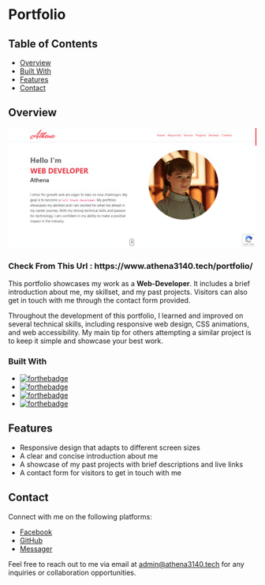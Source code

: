 # Portfolio

## Table of Contents

-  [Overview](#overview)
-  [Built With](#built-with)
-  [Features](#features)
-  [Contact](#contact)

## Overview

![Screenshot of the live project](https://raw.githubusercontent.com/athena3140/portfolio/main/screenshot.jpg)

<h3>Check From This Url : https://www.athena3140.tech/portfolio/</h3>

This portfolio showcases my work as a **Web-Developer**. It includes a brief introduction about me, my skillset, and
my past projects. Visitors can also get in touch with me through the contact form provided.

Throughout the development of this portfolio, I learned and improved on several technical skills, including
responsive web design, CSS animations, and web accessibility. My main tip for others attempting a similar project is
to keep it simple and showcase your best work.

### Built With

-  [![forthebadge](https://img.shields.io/badge/Made%20With-BoootStrap-green)](https://forthebadge.com)
-  [![forthebadge](https://img.shields.io/badge/Made%20With-HTML-green)](https://forthebadge.com)
-  [![forthebadge](https://img.shields.io/badge/Made%20With-CSS-green)](https://forthebadge.com)
-  [![forthebadge](https://img.shields.io/badge/Made%20With-JavaScript-green)](https://forthebadge.com)

## Features

-  Responsive design that adapts to different screen sizes
-  A clear and concise introduction about me
-  A showcase of my past projects with brief descriptions and live links
-  A contact form for visitors to get in touch with me

## Contact

Connect with me on the following platforms:

-  [Facebook](https://facebook.com/athena3140/)
-  [GitHub](https://github.com/athena3140/)
-  [Messager](https://m.me/athena3140)

Feel free to reach out to me via email at [admin@athena3140.tech](mailto:admin@athena3140.tech) for any inquiries or
collaboration opportunities.

